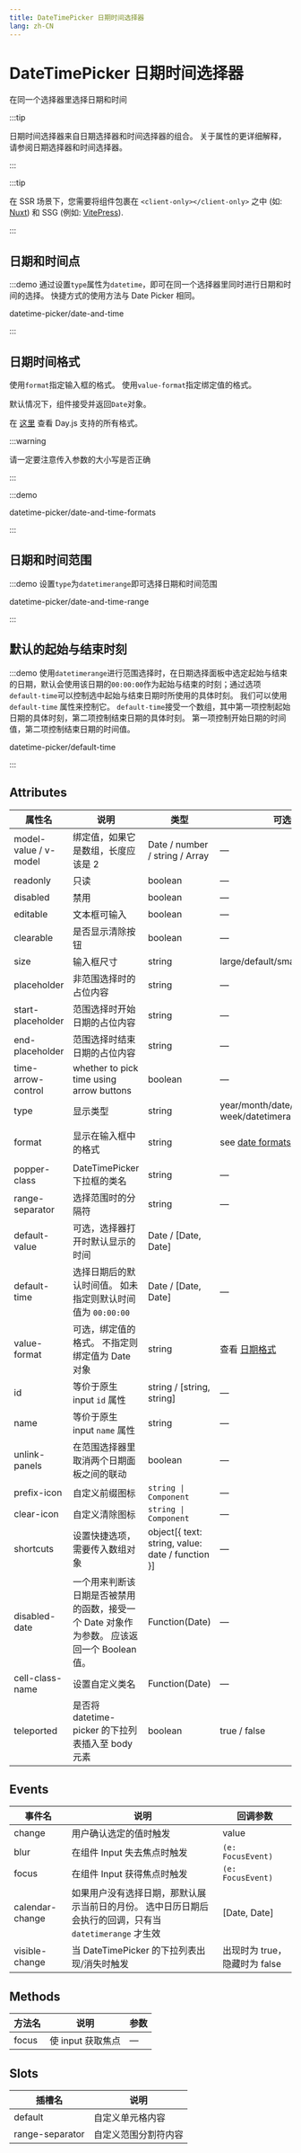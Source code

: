 ```yaml
---
title: DateTimePicker 日期时间选择器
lang: zh-CN
---
```


# DateTimePicker 日期时间选择器

在同一个选择器里选择日期和时间

:::tip

日期时间选择器来自日期选择器和时间选择器的组合。 关于属性的更详细解释，请参阅日期选择器和时间选择器。

:::

:::tip

在 SSR 场景下，您需要将组件包裹在 `<client-only></client-only>` 之中 (如: [Nuxt](https://nuxt.com/v3)) 和 SSG (例如: [VitePress](https://vitepress.vuejs.org/)).

:::

## 日期和时间点

:::demo 通过设置`type`属性为`datetime`，即可在同一个选择器里同时进行日期和时间的选择。 快捷方式的使用方法与 Date Picker 相同。

datetime-picker/date-and-time

:::

## 日期时间格式

使用`format`指定输入框的格式。 使用`value-format`指定绑定值的格式。

默认情况下，组件接受并返回`Date`对象。

在 [这里](https://day.js.org/docs/en/display/format#list-of-all-available-formats) 查看 Day.js 支持的所有格式。

:::warning

请一定要注意传入参数的大小写是否正确

:::

:::demo

datetime-picker/date-and-time-formats

:::

## 日期和时间范围

:::demo 设置`type`为`datetimerange`即可选择日期和时间范围

datetime-picker/date-and-time-range

:::

## 默认的起始与结束时刻

:::demo 使用`datetimerange`进行范围选择时，在日期选择面板中选定起始与结束的日期，默认会使用该日期的`00:00:00`作为起始与结束的时刻；通过选项`default-time`可以控制选中起始与结束日期时所使用的具体时刻。 我们可以使用 `default-time` 属性来控制它。 `default-time`接受一个数组，其中第一项控制起始日期的具体时刻，第二项控制结束日期的具体时刻。 第一项控制开始日期的时间值，第二项控制结束日期的时间值。

datetime-picker/default-time

:::

## Attributes

| 属性名                | 说明                                                                                       | 类型                                             | 可选值                                                        | 默认值              |
| --------------------- | ------------------------------------------------------------------------------------------ | ------------------------------------------------ | ------------------------------------------------------------- | ------------------- |
| model-value / v-model | 绑定值，如果它是数组，长度应该是 2                                                         | Date / number / string / Array                   | —                                                             | —                   |
| readonly              | 只读                                                                                       | boolean                                          | —                                                             | false               |
| disabled              | 禁用                                                                                       | boolean                                          | —                                                             | false               |
| editable              | 文本框可输入                                                                               | boolean                                          | —                                                             | true                |
| clearable             | 是否显示清除按钮                                                                           | boolean                                          | —                                                             | true                |
| size                  | 输入框尺寸                                                                                 | string                                           | large/default/small                                           | default             |
| placeholder           | 非范围选择时的占位内容                                                                     | string                                           | —                                                             | —                   |
| start-placeholder     | 范围选择时开始日期的占位内容                                                               | string                                           | —                                                             | —                   |
| end-placeholder       | 范围选择时结束日期的占位内容                                                               | string                                           | —                                                             | —                   |
| time-arrow-control    | whether to pick time using arrow buttons                                                   | boolean                                          | —                                                             | false               |
| type                  | 显示类型                                                                                   | string                                           | year/month/date/datetime/ week/datetimerange/daterange        | date                |
| format                | 显示在输入框中的格式                                                                       | string                                           | see [date formats](/en-US/component/date-picker#date-formats) | YYYY-MM-DD HH:mm:ss |
| popper-class          | DateTimePicker 下拉框的类名                                                                | string                                           | —                                                             | —                   |
| range-separator       | 选择范围时的分隔符                                                                         | string                                           | —                                                             | '-'                 |
| default-value         | 可选，选择器打开时默认显示的时间                                                           | Date / [Date, Date]                              |                                                               | —                   |
| default-time          | 选择日期后的默认时间值。 如未指定则默认时间值为 `00:00:00`                                 | Date / [Date, Date]                              | —                                                             | —                   |
| value-format          | 可选，绑定值的格式。 不指定则绑定值为 Date 对象                                            | string                                           | 查看 [日期格式](https://day.js.org/docs/en/display/format)    | —                   |
| id                    | 等价于原生 input `id` 属性                                                                 | string / [string, string]                        | —                                                             | —                   |
| name                  | 等价于原生 input `name` 属性                                                               | string                                           | —                                                             | —                   |
| unlink-panels         | 在范围选择器里取消两个日期面板之间的联动                                                   | boolean                                          | —                                                             | false               |
| prefix-icon           | 自定义前缀图标                                                                             | `string \| Component`                            | —                                                             | Date                |
| clear-icon            | 自定义清除图标                                                                             | `string \| Component`                            | —                                                             | CircleClose         |
| shortcuts             | 设置快捷选项，需要传入数组对象                                                             | object[{ text: string, value: date / function }] | —                                                             | —                   |
| disabled-date         | 一个用来判断该日期是否被禁用的函数，接受一个 Date 对象作为参数。 应该返回一个 Boolean 值。 | Function(Date)                                   | —                                                             | —                   |
| cell-class-name       | 设置自定义类名                                                                             | Function(Date)                                   | —                                                             | —                   |
| teleported            | 是否将 datetime-picker 的下拉列表插入至 body 元素                                          | boolean                                          | true / false                                                  | true                |

## Events

| 事件名          | 说明                                                                                                     | 回调参数                      |
| --------------- | -------------------------------------------------------------------------------------------------------- | ----------------------------- |
| change          | 用户确认选定的值时触发                                                                                   | value                         |
| blur            | 在组件 Input 失去焦点时触发                                                                              | `(e: FocusEvent)`             |
| focus           | 在组件 Input 获得焦点时触发                                                                              | `(e: FocusEvent)`             |
| calendar-change | 如果用户没有选择日期，那默认展示当前日的月份。 选中日历日期后会执行的回调，只有当 `datetimerange` 才生效 | [Date, Date]                  |
| visible-change  | 当 DateTimePicker 的下拉列表出现/消失时触发                                                              | 出现时为 true，隐藏时为 false |

## Methods

| 方法名 | 说明              | 参数 |
| ------ | ----------------- | ---- |
| focus  | 使 input 获取焦点 | —    |

## Slots

| 插槽名          | 说明                 |
| --------------- | -------------------- |
| default         | 自定义单元格内容     |
| range-separator | 自定义范围分割符内容 |
